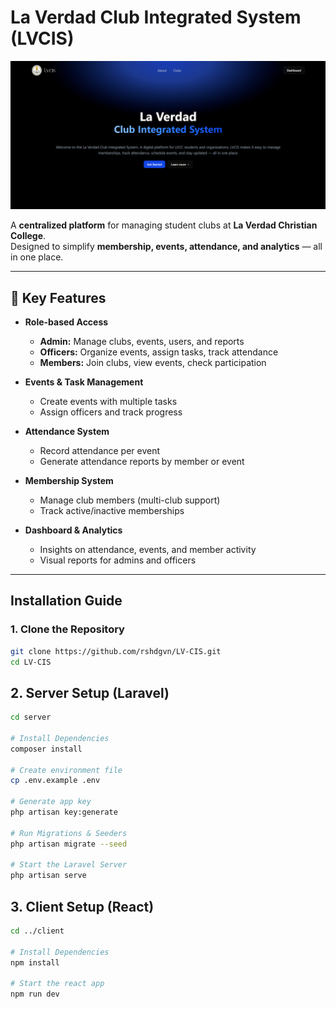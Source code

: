 # La Verdad Club Integrated System (LVCIS)

![LVCIS Screenshot](https://github.com/rshdgvn/LV-CIS/blob/main/client/public/Screenshot%202025-10-20%20192135.png?raw=true)

A **centralized platform** for managing student clubs at **La Verdad Christian College**.  
Designed to simplify **membership, events, attendance, and analytics** — all in one place.

---

## 🚀 Key Features

- **Role-based Access**
  - **Admin:** Manage clubs, events, users, and reports  
  - **Officers:** Organize events, assign tasks, track attendance  
  - **Members:** Join clubs, view events, check participation  

- **Events & Task Management**
  - Create events with multiple tasks  
  - Assign officers and track progress  

- **Attendance System**
  - Record attendance per event  
  - Generate attendance reports by member or event  

- **Membership System**
  - Manage club members (multi-club support)  
  - Track active/inactive memberships  

- **Dashboard & Analytics**
  - Insights on attendance, events, and member activity  
  - Visual reports for admins and officers  

---

## Installation Guide

### 1. Clone the Repository

```bash
git clone https://github.com/rshdgvn/LV-CIS.git
cd LV-CIS
```

## 2. Server Setup (Laravel)
```bash
cd server

# Install Dependencies
composer install

# Create environment file
cp .env.example .env

# Generate app key
php artisan key:generate

# Run Migrations & Seeders
php artisan migrate --seed

# Start the Laravel Server
php artisan serve
```

## 3. Client Setup (React)
```bash
cd ../client

# Install Dependencies
npm install

# Start the react app
npm run dev
```

